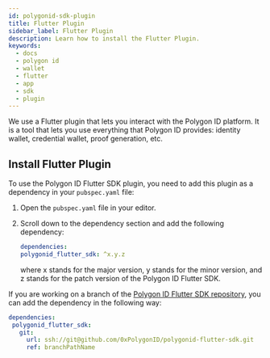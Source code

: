 ```yaml
---
id: polygonid-sdk-plugin
title: Flutter Plugin
sidebar_label: Flutter Plugin
description: Learn how to install the Flutter Plugin.
keywords:
  - docs
  - polygon id
  - wallet
  - flutter
  - app
  - sdk
  - plugin
---
```

 
We use a Flutter plugin that lets you interact with the Polygon ID platform. It is a tool that lets you use everything that Polygon ID provides: identity wallet, credential wallet, proof generation, etc.
 
## Install Flutter Plugin
 
To use the Polygon ID Flutter SDK plugin, you need to add this plugin as a dependency in your `pubspec.yaml` file:
 
1. Open the `pubspec.yaml` file in your editor.
2. Scroll down to the dependency section and add the following dependency:
 
    ```yaml
    dependencies:
    polygonid_flutter_sdk: ^x.y.z
    ```

    where x stands for the major version, y stands for the minor version, and z stands for the patch version of the Polygon ID Flutter SDK.
 
If you are working on a branch of the [Polygon ID Flutter SDK repository](https://github.com/0xPolygonID/polygonid-flutter-sdk.git), you can add the dependency in the following way:

```yaml
dependencies:
 polygonid_flutter_sdk:
   git:
     url: ssh://git@github.com/0xPolygonID/polygonid-flutter-sdk.git
     ref: branchPathName
```
